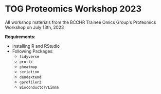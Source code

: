 # TOG Proteomics Workshop 2023

All workshop materials from the BCCHR Trainee Omics Group's Proteomics Workshop on July 13th, 2023

**Requirements:**

- Installing R and RStudio
- Following Packages:
  - `tidyverse`
  - `protti`
  - `pheatmap`
  - `seriation`
  - `dendextend`
  - `gprofiler2`
  - `Bioconductor/Limma`
